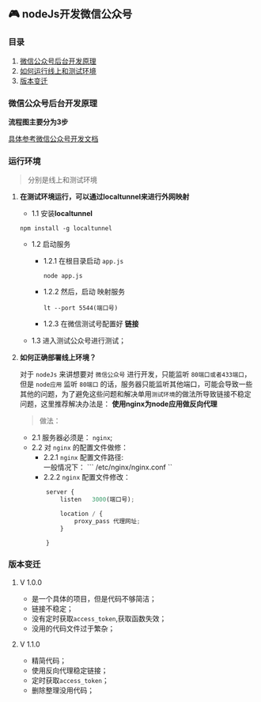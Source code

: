 ## 🎮 nodeJs开发微信公众号

### 目录
 1. [微信公众号后台开发原理](#微信公众号开发原理)
 9. [如何运行线上和测试环境](#运行环境)
 10. [版本变迁](#版本变迁)


### 微信公众号后台开发原理

**流程图主要分为3步**



[具体参考微信公众号开发文档](https://mp.weixin.qq.com/wiki?t=resource/res_main&id=mp1445241432)

### 运行环境

> 分别是线上和测试环境

1. **在测试环境运行，可以通过localtunnel来进行外网映射**
 
    + 1.1 安装**localtunnel**

    ```npm install -g localtunnel ```
    
    + 1.2 启动服务

        - 1.2.1 在根目录启动 `app.js `

            ``` node app.js ```

        + 1.2.2 然后，启动 映射服务 

            ```lt --port 5544(端口号) ```

        + 1.2.3 在微信测试号配置好 **链接**

    + 1.3 进入测试公众号进行测试；
    

2. **如何正确部署线上环境？**

    对于 `nodeJs` 来讲想要对 `微信公众号` 进行开发，只能监听 `80端口或者433端口`，但是 `node应用` 监听 `80端口` 的话，服务器只能监听其他端口，可能会导致一些其他的问题，为了避免这些问题和解决单用`测试环境`的做法所导致链接不稳定问题，这里推荐解决办法是： **使用nginx为node应用做反向代理**

    > 做法：
    + 2.1 服务器必须是： `nginx`;
    + 2.2 对 `nginx` 的配置文件做修：
        + 2.2.1 `nginx` 配置文件路径:
            <br>
            一般情况下：
            ``` /etc/nginx/nginx.conf ``
        + 2.2.2 `nginx` 配置文件修改：   
        ```js
            server {
                listen   3000(端口号);    
     
                location / {
                    proxy_pass 代理网址;
                }

            }
        ```


### 版本变迁
1. V 1.0.0 
    + 是一个具体的项目，但是代码不够简洁；
    + 链接不稳定；
    + 没有定时获取`access_token`,获取函数失效；
    + 没用的代码文件过于繁杂；

2. V 1.1.0 
    + 精简代码；
    + 使用反向代理稳定链接；
    + 定时获取`access_token`；
    + 删除整理没用代码；

